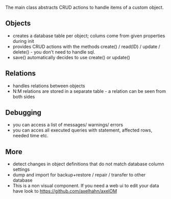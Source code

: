 The main class abstracts CRUD actions to handle items of a custom object.

## Objects

* creates a database table per object; colums come from given properties during init
* provides CRUD actions with the methods create() / read(ID) / update / delete() - you don't need to handle sql.
* save() automatically decides to use create() or update()

## Relations

* handles relations between objects
* N:M relations are stored in a separate table - a relation can be seen from both sides

## Debugging

* you can access a list of messages/ warnings/ errors
* you can acces all executed queries with statement, affected rows, needed time etc.

## More

* detect changes in object definitions that do not match database column settings
* dump and import for backup+restore / repair / transfer to other database
* This is a non visual component. If you need a web ui to edit your data have look to <https://github.com/axelhahn/axelOM>